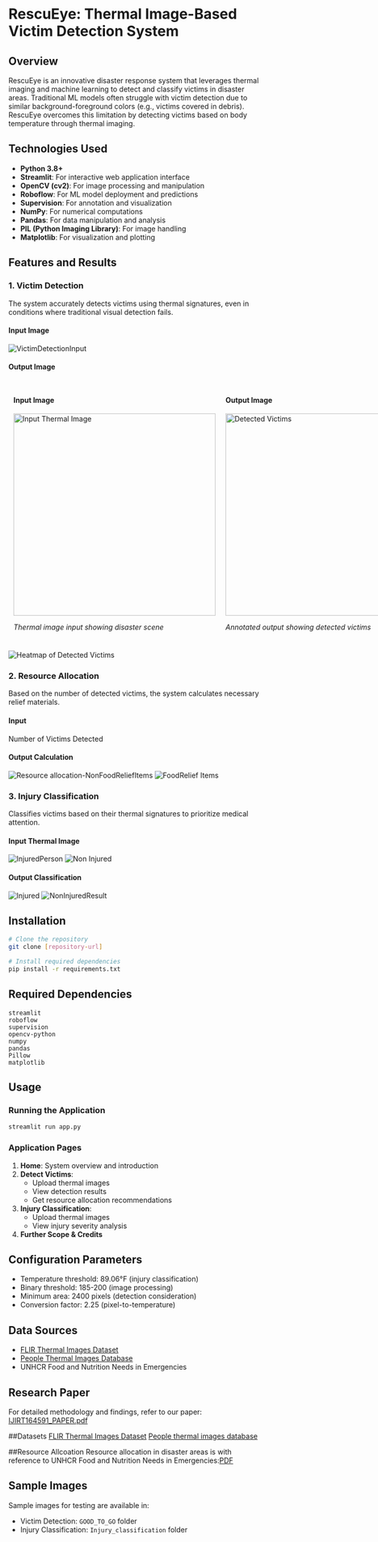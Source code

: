 # RescuEye: Thermal Image-Based Victim Detection System

## Overview
RescuEye is an innovative disaster response system that leverages thermal imaging and machine learning to detect and classify victims in disaster areas. Traditional ML models often struggle with victim detection due to similar background-foreground colors (e.g., victims covered in debris). RescuEye overcomes this limitation by detecting victims based on body temperature through thermal imaging.

## Technologies Used
- **Python 3.8+**
- **Streamlit**: For interactive web application interface
- **OpenCV (cv2)**: For image processing and manipulation
- **Roboflow**: For ML model deployment and predictions
- **Supervision**: For annotation and visualization
- **NumPy**: For numerical computations
- **Pandas**: For data manipulation and analysis
- **PIL (Python Imaging Library)**: For image handling
- **Matplotlib**: For visualization and plotting

## Features and Results

### 1. Victim Detection
The system accurately detects victims using thermal signatures, even in conditions where traditional visual detection fails.

#### Input Image
![VictimDetectionInput](https://github.com/user-attachments/assets/59a94272-fee9-42c7-9c55-ca413e228367)


#### Output Image
<div style="display: flex; justify-content: space-between;">
    <div style="flex: 1; padding: 10px;">
        <h4>Input Image</h4>
        <img src=![DetectedVictims](https://github.com/user-attachments/assets/b4b53aee-8a61-4782-9f3b-1e643bf411f3) alt="Input Thermal Image" width="400"/>
        <p><em>Thermal image input showing disaster scene</em></p>
    </div>
    <div style="flex: 1; padding: 10px;">
        <h4>Output Image</h4>
        <img src="path_to_output_image.jpg" alt="Detected Victims" width="400"/>
        <p><em>Annotated output showing detected victims</em></p>
    </div>  
</div>

![Heatmap of Detected Victims](https://github.com/user-attachments/assets/66f56fbe-6d6f-4a89-9000-e96b43ceee98)


### 2. Resource Allocation
Based on the number of detected victims, the system calculates necessary relief materials.

#### Input 
Number of Victims Detected

#### Output Calculation
![Resource allocation-NonFoodReliefItems](https://github.com/user-attachments/assets/9ffc6e27-0446-4a1f-8b39-72e587bdfe66)
![FoodRelief Items](https://github.com/user-attachments/assets/df5b3b8e-953f-4fc9-b098-2028577f72a6)


### 3. Injury Classification
Classifies victims based on their thermal signatures to prioritize medical attention.

#### Input Thermal Image
![InjuredPerson](https://github.com/user-attachments/assets/4dbcb259-eaaa-44c1-aad2-41c1585880c1)  ![Non Injured](https://github.com/user-attachments/assets/fd960aa3-a9cd-4cc2-b566-76a68a1450d2)

#### Output Classification
![Injured](https://github.com/user-attachments/assets/f8e0c489-4ac3-48a1-a7b6-07cdb0f540c9)  ![NonInjuredResult](https://github.com/user-attachments/assets/6bfdfb3d-d306-48bc-ba66-d76354c89ebb)

## Installation

```bash
# Clone the repository
git clone [repository-url]

# Install required dependencies
pip install -r requirements.txt
```

## Required Dependencies
```text
streamlit
roboflow
supervision
opencv-python
numpy
pandas
Pillow
matplotlib
```

## Usage

### Running the Application
```bash
streamlit run app.py
```

### Application Pages
1. **Home**: System overview and introduction
2. **Detect Victims**: 
   - Upload thermal images
   - View detection results
   - Get resource allocation recommendations
3. **Injury Classification**:
   - Upload thermal images
   - View injury severity analysis
4. **Further Scope & Credits**

## Configuration Parameters
- Temperature threshold: 89.06°F (injury classification)
- Binary threshold: 185-200 (image processing)
- Minimum area: 2400 pixels (detection consideration)
- Conversion factor: 2.25 (pixel-to-temperature)

## Data Sources
- [FLIR Thermal Images Dataset](https://www.kaggle.com/datasets/deepnewbie/flir-thermal-images-dataset)
- [People Thermal Images Database](https://figshare.com/articles/dataset/Data_set_of_thermal_images_of_people_in_forested_areas_/24473002/1)
- UNHCR Food and Nutrition Needs in Emergencies

## Research Paper
For detailed methodology and findings, refer to our paper: [IJIRT164591_PAPER.pdf](https://ijirt.org/publishedpaper/IJIRT164591_PAPER.pdf)

##Datasets
[FLIR Thermal Images Dataset](https://www.kaggle.com/datasets/deepnewbie/flir-thermal-images-dataset)
[People thermal images database](https://figshare.com/articles/dataset/Data_set_of_thermal_images_of_people_in_forested_areas_/24473002/1)

##Resource Allcoation
Resource allocation in disaster areas is with reference to UNHCR Food and Nutrition Needs in Emergencies:[PDF](https://www.unhcr.org/media/food-and-nutrition-needs-emergencies)

## Sample Images
Sample images for testing are available in:
- Victim Detection: `GOOD_TO_GO` folder
- Injury Classification: `Injury_classification` folder

